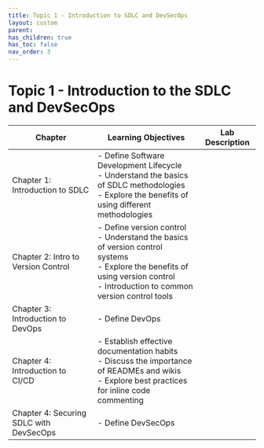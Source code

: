 ```yaml
---
title: Topic 1 - Introduction to SDLC and DevSecOps
layout: custom
parent: 
has_children: true
has_toc: false
nav_order: 3
---
```


# Topic 1 - Introduction to the SDLC and DevSecOps

| Chapter | Learning Objectives | Lab Description |
|---------|---------------------|-----------------|
| Chapter 1: Introduction to SDLC | - Define Software Development Lifecycle<br>- Understand the basics of SDLC methodologies<br>- Explore the benefits of using different methodologies<br> |  |
| Chapter 2: Intro to Version Control | - Define version control<br>- Understand the basics of version control systems<br>- Explore the benefits of using version control<br>- Introduction to common version control tools|  |
| Chapter 3: Introduction to DevOps | - Define  DevOps <br> |
| Chapter 4: Introduction to CI/CD | - Establish effective documentation habits<br>- Discuss the importance of READMEs and wikis<br>- Explore best practices for inline code commenting |  
| Chapter 4: Securing SDLC with DevSecOps | - Define DevSecOps<br> |  |